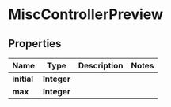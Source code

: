 

# MiscControllerPreview


## Properties

| Name | Type | Description | Notes |
|------------ | ------------- | ------------- | -------------|
|**initial** | **Integer** |  |  |
|**max** | **Integer** |  |  |



